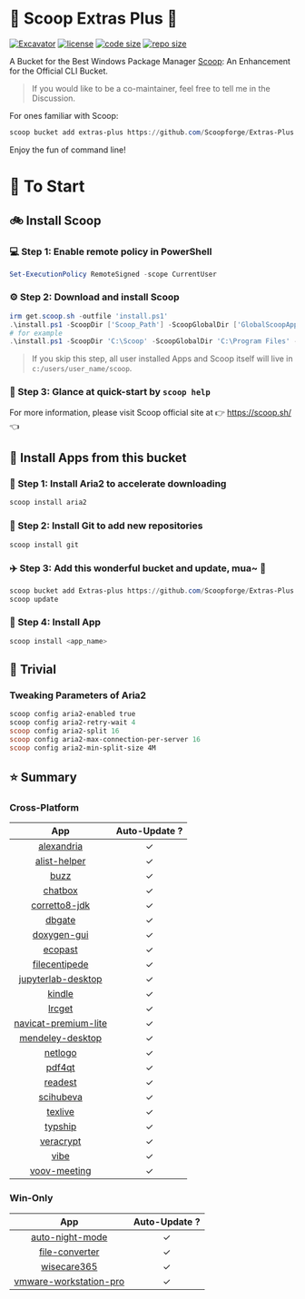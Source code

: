 # 🍨 Scoop Extras Plus 🍨

[![Excavator](https://github.com/Scoopforge/Extras-Plus/actions/workflows/ci.yml/badge.svg)](https://github.com/Scoopforge/Extras-Plus/actions/workflows/ci.yml)
[![license](https://img.shields.io/github/license/Scoopforge/Extras-Plus)](https://github.com/Scoopforge/Extras-Plus/blob/master/LICENSE)
[![code size](https://img.shields.io/github/languages/code-size/Scoopforge/Extras-Plus.svg)](https://img.shields.io/github/languages/code-size/Scoopforge/Extras-Plus.svg)
[![repo size](https://img.shields.io/github/repo-size/Scoopforge/Extras-Plus.svg)](https://img.shields.io/github/repo-size/Scoopforge/Extras-Plus.svg)

A Bucket for the Best Windows Package Manager [Scoop](https://github.com/ScoopInstaller/Scoop): An Enhancement for the Official CLI Bucket.

> If you would like to be a co-maintainer, feel free to tell me in the Discussion.

For ones familiar with Scoop:

```powershell
scoop bucket add extras-plus https://github.com/Scoopforge/Extras-Plus
```

Enjoy the fun of command line!

# 🏃 To Start

## 🚲 Install Scoop

### 💻 Step 1: Enable remote policy in PowerShell

```powershell
Set-ExecutionPolicy RemoteSigned -scope CurrentUser
```

### ⚙️ Step 2: Download and install Scoop

```powershell
irm get.scoop.sh -outfile 'install.ps1'
.\install.ps1 -ScoopDir ['Scoop_Path'] -ScoopGlobalDir ['GlobalScoopApps_Path'] -NoProxy
# for example
.\install.ps1 -ScoopDir 'C:\Scoop' -ScoopGlobalDir 'C:\Program Files' -NoProxy
```

> If you skip this step, all user installed Apps and Scoop itself will live in `c:/users/user_name/scoop`.

### 📖 Step 3: Glance at quick-start by `scoop help`

For more information, please visit Scoop official site at 👉 https://scoop.sh/ 👈

## 🚗 Install Apps from this bucket

### 🚋 Step 1: Install Aria2 to accelerate downloading

```powershell
scoop install aria2
```

### 🎫 Step 2: Install Git to add new repositories

```powershell
scoop install git
```

### ✈️ Step 3: Add this wonderful bucket and update, mua~ 💋

```powershell
scoop bucket add Extras-plus https://github.com/Scoopforge/Extras-Plus
scoop update
```

### 🚀 Step 4: Install App

```powershell
scoop install <app_name>
```

## 📝 Trivial

### Tweaking Parameters of Aria2

```powershell
scoop config aria2-enabled true
scoop config aria2-retry-wait 4
scoop config aria2-split 16
scoop config aria2-max-connection-per-server 16
scoop config aria2-min-split-size 4M
```

## ⭐️ Summary

### Cross-Platform

|                                     App                                      | Auto-Update ? |
| :--------------------------------------------------------------------------: | :-----------: |
|               [alexandria](https://github.com/btpf/Alexandria)               |       ✓       |
|          [alist-helper](https://github.com/Xmarmalade/alisthelper)           |       ✓       |
|                       [buzz](https://buzzcaptions.com)                       |       ✓       |
|                       [chatbox](https://chatboxai.app)                       |       ✓       |
|               [corretto8-jdk](https://aws.amazon.com/corretto)               |       ✓       |
|                         [dbgate](https://dbgate.org)                         |       ✓       |
|                     [doxygen-gui](http://www.doxygen.nl)                     |       ✓       |
|              [ecopast](https://github.com/EcoPasteHub/EcoPaste)              |       ✓       |
|          [filecentipede](https://github.com/filecxx/FileCentipede)           |       ✓       |
|    [jupyterlab-desktop](https://github.com/jupyterlab/jupyterlab-desktop)    |       ✓       |
|                   [kindle](https://amazon.com/kindleapps)                    |       ✓       |
|              [lrcget](https://github.com/tranxuanthang/lrcget)               |       ✓       |
| [navicat-premium-lite](https://navicat.com/en/products/navicat-premium-lite) |       ✓       |
|                 [mendeley-desktop](http://www.mendeley.com/)                 |       ✓       |
|               [netlogo](https://ccl.northwestern.edu/netlogo)                |       ✓       |
|                    [pdf4qt](https://jakubmelka.github.io)                    |       ✓       |
|                        [readest](https://readest.com)                        |       ✓       |
|               [scihubeva](https://github.com/leovan/SciHubEVA)               |       ✓       |
|                      [texlive](https://tug.org/texlive)                      |       ✓       |
|                [typship](https://github.com/sjfhsjfh/typship)                |       ✓       |
|                      [veracrypt](https://veracrypt.fr)                       |       ✓       |
|                 [vibe](https://github.com/thewh1teagle/vibe)                 |       ✓       |
|                   [voov-meeting](https://voovmeeting.com)                    |       ✓       |

### Win-Only

|                                        App                                        | Auto-Update ? |
| :-------------------------------------------------------------------------------: | :-----------: |
|      [auto-night-mode](https://github.com/Armin2208/Windows-Auto-Night-Mode)      |       ✓       |
|                   [file-converter](https://file-converter.org)                    |       ✓       |
|           [wisecare365](https://www.wisecleaner.com/wise-care-365.html)           |       ✓       |
| [vmware-workstation-pro](https://www.vmware.com/products/desktop-hypervisor.html) |       ✓       |
